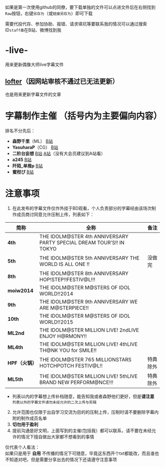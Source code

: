 如果是第一次使用github的同僚，要下载单独的文件可以点进文件后在右侧找到`Raw`按钮，右键`另存为`（或`链接另存为`）即可下载  

需要代投代存、参加协助、报错、请求填坑等要联系我的情况可以通过搜索ID`staff桑`在B站、微博找到我

# -live-
用来更新偶像大师live字幕文件
## [lofter](https://staffsang.lofter.com/post/1f27d791_11a76b36)（因网站审核不通过已无法更新）
也是用来更新字幕文件的文章 



# 字幕制作主催 （括号内为主要偏向内容）
排名不分先后：
- **森野千里**（ML） [B站](https://space.bilibili.com/2724452/)  
- **YasuharaP**（CG） [B站](https://space.bilibili.com/205085081/)  
- **二阶台妄想** [B站](https://space.bilibili.com/258357/)  [A站](https://www.acfun.cn/u/449294)（没有大会员建议到A站看）  
- **a245** [B站](https://space.bilibili.com/4311183/)  
- **阡陌_单推p** [B站](https://space.bilibili.com/19555904/)  
- **蜜柑ぴ** [B站](https://space.bilibili.com/14971167/)  

# 注意事项
1. 在此发布的字幕文件仅作外挂于BD观看，个人负责部分的字幕经由该场次制作成员商讨同意允许压制上传，列表如下：  

|      简称      |                                全称                                   |    备注    |
|---------------|-----------------------------------------------------------------------|-----------|
|**4th**        | THE IDOLM@STER 4th ANNIVERSARY PARTY SPECIAL DREAM TOUR’S!! IN TOKYO  |  
|**5th**        | THE IDOLM@STER 5th ANNIVERSARY THE WORLD IS ALL ONE !!                |  没做完  |
|**8th**        | THE IDOLM@STER 8th ANNIVERSARY HOP!STEP!!FESTIV@L!!!                  |  
|**moiw2014**   | THE IDOLM@STER M@STERS OF IDOL WORLD!!2014                            |    
|**9th**        | THE IDOLM@STER 9th ANNIVERSARY WE ARE M@STERPIECE!!                   |  
|**10th**       | THE IDOLM@STER M@STERS OF IDOL WORLD!!2015                            |
|**ML2nd**      | THE IDOLM@STER MILLION LIVE! 2ndLIVE ENJOY H@RMONY!!                  |  
|**ML4th**      | THE IDOLM@STER MILLION LIVE! 4thLIVE TH@NK YOU for SMILE!!            |
|**HPF（火锅）** | THE IDOLM@STER 765 MILLIONSTARS HOTCHPOTCH FESTIV@L!!                |  特典除外  |
|**ML5th**      | THE IDOLM@STER MILLION LIVE! 5thLIVE BRAND NEW PERFORM@NCE!!!         |  特典除外  |

- 列表以内的字幕想上传补档随意，能告知我或者森野他们更好，但是**请注意**  
`列表以外的字幕文件请勿未经允许的二次上传与剪辑`

2. 允许范围也仅限于出自学习交流为目的的压制上传，压制时请不要删除字幕内附的制作成员名单
3. **切勿用于盈利**
4. 提前沟通是好文明，上面写到的主催(包括我）都可以联系，请不要在未经允许的情况下擅自做出大家都不想看到的事情  

仅代表个人看法：  
如果只是用于 **自用** 不传播的情况下可随意，毕竟这东西开个txt都能改，而且谁也不知道对吧，但是需要分享出去的情况下还请遵守注意事项

